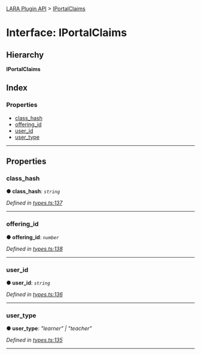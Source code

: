 [LARA Plugin API](../README.md) > [IPortalClaims](../interfaces/iportalclaims.md)

# Interface: IPortalClaims

## Hierarchy

**IPortalClaims**

## Index

### Properties

* [class_hash](iportalclaims.md#class_hash)
* [offering_id](iportalclaims.md#offering_id)
* [user_id](iportalclaims.md#user_id)
* [user_type](iportalclaims.md#user_type)

---

## Properties

<a id="class_hash"></a>

###  class_hash

**● class_hash**: *`string`*

*Defined in [types.ts:137](../../../lara-typescript/src/plugin-api/types.ts#L137)*

___
<a id="offering_id"></a>

###  offering_id

**● offering_id**: *`number`*

*Defined in [types.ts:138](../../../lara-typescript/src/plugin-api/types.ts#L138)*

___
<a id="user_id"></a>

###  user_id

**● user_id**: *`string`*

*Defined in [types.ts:136](../../../lara-typescript/src/plugin-api/types.ts#L136)*

___
<a id="user_type"></a>

###  user_type

**● user_type**: *"learner" \| "teacher"*

*Defined in [types.ts:135](../../../lara-typescript/src/plugin-api/types.ts#L135)*

___

